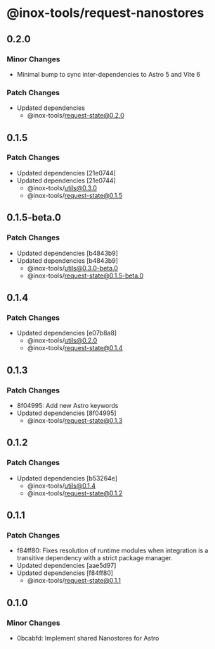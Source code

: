 # @inox-tools/request-nanostores

## 0.2.0

### Minor Changes

- Minimal bump to sync inter-dependencies to Astro 5 and Vite 6

### Patch Changes

- Updated dependencies
  - @inox-tools/request-state@0.2.0

## 0.1.5

### Patch Changes

- Updated dependencies [21e0744]
- Updated dependencies [21e0744]
  - @inox-tools/utils@0.3.0
  - @inox-tools/request-state@0.1.5

## 0.1.5-beta.0

### Patch Changes

- Updated dependencies [b4843b9]
- Updated dependencies [b4843b9]
  - @inox-tools/utils@0.3.0-beta.0
  - @inox-tools/request-state@0.1.5-beta.0

## 0.1.4

### Patch Changes

- Updated dependencies [e07b8a8]
  - @inox-tools/utils@0.2.0
  - @inox-tools/request-state@0.1.4

## 0.1.3

### Patch Changes

- 8f04995: Add new Astro keywords
- Updated dependencies [8f04995]
  - @inox-tools/request-state@0.1.3

## 0.1.2

### Patch Changes

- Updated dependencies [b53264e]
  - @inox-tools/utils@0.1.4
  - @inox-tools/request-state@0.1.2

## 0.1.1

### Patch Changes

- f84ff80: Fixes resolution of runtime modules when integration is a transitive dependency with a strict package manager.
- Updated dependencies [aae5d97]
- Updated dependencies [f84ff80]
  - @inox-tools/request-state@0.1.1

## 0.1.0

### Minor Changes

- 0bcabfd: Implement shared Nanostores for Astro
